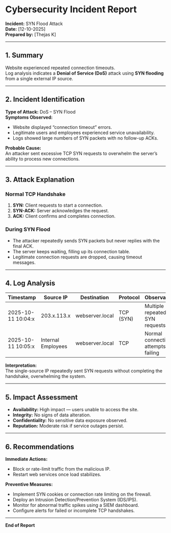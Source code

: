 # Cybersecurity Incident Report  
**Incident:** SYN Flood Attack  
**Date:** [12-10-2025]  
**Prepared by:** [Thejas K]  

---

## 1. Summary  
Website experienced repeated connection timeouts.  
Log analysis indicates a **Denial of Service (DoS)** attack using **SYN flooding** from a single external IP source.

---

## 2. Incident Identification  

**Type of Attack:** DoS – SYN Flood  
**Symptoms Observed:**  
- Website displayed “connection timeout” errors.  
- Legitimate users and employees experienced service unavailability.  
- Logs showed large numbers of SYN packets with no follow-up ACKs.  

**Probable Cause:**  
An attacker sent excessive TCP SYN requests to overwhelm the server’s ability to process new connections.

---

## 3. Attack Explanation  

### Normal TCP Handshake  
1. **SYN:** Client requests to start a connection.  
2. **SYN-ACK:** Server acknowledges the request.  
3. **ACK:** Client confirms and completes connection.  

### During SYN Flood  
- The attacker repeatedly sends SYN packets but never replies with the final ACK.  
- The server keeps waiting, filling up its connection table.  
- Legitimate connection requests are dropped, causing timeout messages.

---

## 4. Log Analysis  

| Timestamp | Source IP | Destination | Protocol | Observation |
|------------|------------|--------------|------------|--------------|
| 2025-10-11 10:04:x | 203.x.113.x | webserver.local | TCP (SYN) | Multiple repeated SYN requests |
| 2025-10-11 10:05:x | Internal Employees | webserver.local | TCP | Normal connection attempts failing |

**Interpretation:**  
The single-source IP repeatedly sent SYN requests without completing the handshake, overwhelming the system.

---

## 5. Impact Assessment  
- **Availability:** High impact — users unable to access the site.  
- **Integrity:** No signs of data alteration.  
- **Confidentiality:** No sensitive data exposure observed.  
- **Reputation:** Moderate risk if service outages persist.  

---

## 6. Recommendations  

**Immediate Actions:**  
- Block or rate-limit traffic from the malicious IP.  
- Restart web services once load stabilizes.  

**Preventive Measures:**  
- Implement SYN cookies or connection rate limiting on the firewall.  
- Deploy an Intrusion Detection/Prevention System (IDS/IPS).  
- Monitor for abnormal traffic spikes using a SIEM dashboard.  
- Configure alerts for failed or incomplete TCP handshakes.  

---

**End of Report**
